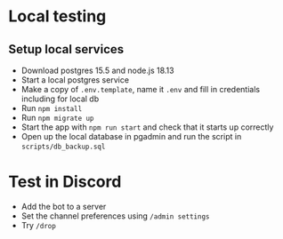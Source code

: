 # Local testing

## Setup local services
- Download postgres 15.5 and node.js 18.13
- Start a local postgres service
- Make a copy of `.env.template`, name it `.env` and fill in credentials including for local db
- Run `npm install`
- Run `npm migrate up`
- Start the app with `npm run start` and check that it starts up correctly
- Open up the local database in pgadmin and run the script in `scripts/db_backup.sql`

# Test in Discord

- Add the bot to a server
- Set the channel preferences using `/admin settings`
- Try `/drop`